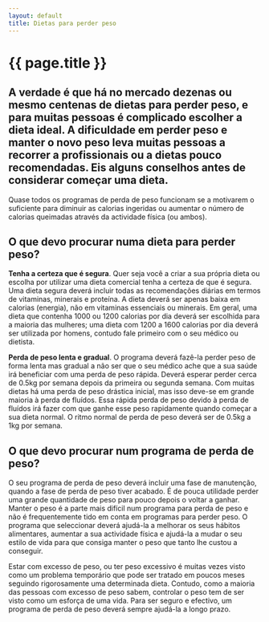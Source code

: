 ```yaml
---
layout: default
title: Dietas para perder peso
---
```


# {{ page.title }}

## A verdade é que há no mercado dezenas ou mesmo centenas de dietas para perder peso, e para muitas pessoas é complicado escolher a dieta ideal. A dificuldade em perder peso e manter o novo peso leva muitas pessoas a recorrer a profissionais ou a dietas pouco recomendadas. Eis alguns conselhos antes de considerar começar uma dieta.

Quase todos os programas de perda de peso funcionam se a motivarem o suficiente para diminuir as calorias ingeridas ou aumentar o número de calorias queimadas através da actividade física (ou ambos).

## O que devo procurar numa dieta para perder peso?

__Tenha a certeza que é segura__. Quer seja você a criar a sua própria dieta ou escolha por utilizar uma dieta comercial tenha a certeza de que é segura. Uma dieta segura deverá incluir todas as recomendações diárias em termos de vitaminas, minerais e proteína. A dieta deverá ser apenas baixa em calorias (energia), não em vitaminas essenciais ou minerais. Em geral, uma dieta que contenha 1000 ou 1200 calorias por dia deverá ser escolhida para a maioria das mulheres; uma dieta com 1200 a 1600 calorias por dia deverá ser utilizada por homens, contudo fale primeiro com o seu médico ou dietista.

__Perda de peso lenta e gradual__. O programa deverá fazê-la perder peso de forma lenta mas gradual a não ser que o seu médico ache que a sua saúde irá beneficiar com uma perda de peso rápida. Deverá esperar perder cerca de 0.5kg por semana depois da primeira ou segunda semana. Com muitas dietas há uma perda de peso drástica inicial, mas isso deve-se em grande maioria à perda de fluídos. Essa rápida perda de peso devido à perda de fluídos irá fazer com que ganhe esse peso rapidamente quando começar a sua dieta normal. O ritmo normal de perda de peso deverá ser de 0.5kg a 1kg por semana.

## O que devo procurar num programa de perda de peso?

O seu programa de perda de peso deverá incluir uma fase de manutenção, quando a fase de perda de peso tiver acabado. É de pouca utilidade perder uma grande quantidade de peso para pouco depois o voltar a ganhar.
Manter o peso é a parte mais difícil num programa para perda de peso e não é frequentemente tido em conta em programas para perder peso. O programa que seleccionar deverá ajudá-la a melhorar os seus hábitos alimentares, aumentar a sua actividade física e ajudá-la a mudar o seu estilo de vida para que consiga manter o peso que tanto lhe custou a conseguir.

Estar com excesso de peso, ou ter peso excessivo é muitas vezes visto como um problema temporário que pode ser tratado em poucos meses seguindo rigorosamente uma determinada dieta. Contudo, como a maioria das pessoas com excesso de peso sabem, controlar o peso tem de ser visto como um esforça de uma vida. Para ser seguro e efectivo, um programa de perda de peso deverá sempre ajudá-la a longo prazo.